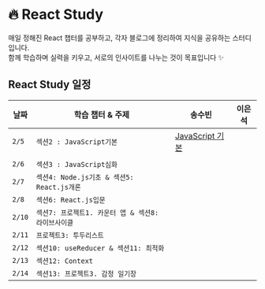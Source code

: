 # 🔥 React Study

매일 정해진 React 챕터를 공부하고, 각자 블로그에 정리하여 지식을 공유하는 스터디입니다. <br />
함께 학습하며 실력을 키우고, 서로의 인사이트를 나누는 것이 목표입니다 ✨

##  React Study 일정

| 날짜  | 학습 챕터 & 주제 | 송수빈 | 이은석 |
|-------|----------|-----|----------|
| `2/5`   | `섹션2 : JavaScript기본`     |[JavaScript 기본](https://github.com/subinsong01/Frontend-Study/tree/main/Javascript/BasicLearning)
||
| `2/6`   | `섹션3 : JavaScript심화`        |||
| `2/7`   |  `섹션4: Node.js기초 & 섹션5: React.js개론`      |||
| `2/8`   | `섹션6: React.js입문 `      |||
| `2/10`   | `섹션7: 프로젝트1. 카운터 앱 & 섹션8: 라이브사이클`       |||
| `2/11`  | `프로젝트3: 투두리스트`      |||
| `2/12`  | `섹션10: useReducer & 섹션11: 최적화`     |||
| `2/13`  | `섹션12: Context`     |||
| `2/14`  | `섹션13: 프로젝트3. 감정 일기장`      |||

